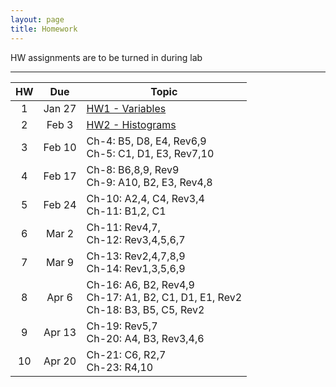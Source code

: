```yaml
---
layout: page
title: Homework
---
```


HW assignments are to be turned in during lab

<hr>

<table>
  <thead>
    <tr>
      <th>HW</th>
      <th>Due</th>
      <th>Topic</th>
    </tr>
  </thead>
  <tbody>
    <tr>
      <td align="center">1</td>
      <td align="center">Jan 27</td>
      <td><a href="stat2-hw01-questions.pdf">HW1 - Variables</a></td>
    </tr>
    <tr>
      <td align="center">2</td>
      <td align="center">Feb 3</td>
      <td><a href="stat2-hw02-questions.pdf">HW2 - Histograms</a></td>
    </tr>
    <tr>
      <td align="center">3</td>
      <td align="center">Feb 10</td>
      <td>Ch-4: B5, D8, E4, Rev6,9<br>
        Ch-5: C1, D1, E3, Rev7,10</td>
    </tr>
    <tr>
      <td align="center">4</td>
      <td align="center">Feb 17</td>
      <td>Ch-8: B6,8,9, Rev9<br>
        Ch-9: A10, B2, E3, Rev4,8</td>
    </tr>
    <tr>
      <td align="center">5</td>
      <td align="center">Feb 24</td>
      <td>Ch-10: A2,4, C4, Rev3,4<br>
        Ch-11: B1,2, C1</td>
    </tr>
    <tr>
      <td align="center">6</td>
      <td align="center">Mar 2</td>
      <td>Ch-11: Rev4,7, <br>
        Ch-12: Rev3,4,5,6,7</td>
    </tr>
    <tr>
      <td align="center">7</td>
      <td align="center">Mar 9</td>
      <td>Ch-13: Rev2,4,7,8,9<br>
        Ch-14: Rev1,3,5,6,9</td>
    </tr>
    <tr>
      <td align="center">8</td>
      <td align="center">Apr 6</td>
      <td>Ch-16: A6, B2, Rev4,9<br>
        Ch-17: A1, B2, C1, D1, E1, Rev2<br>
        Ch-18: B3, B5, C5, Rev2</td>
    </tr>
    <tr>
      <td align="center">9</td>
      <td align="center">Apr 13</td>
      <td>Ch-19: Rev5,7<br>
        Ch-20: A4, B3, Rev3,4,6</td>
    </tr>
    <tr>
      <td align="center">10</td>
      <td align="center">Apr 20</td>
      <td>Ch-21: C6, R2,7<br>
        Ch-23: R4,10</td>
    </tr>
  </tbody>
 </table>
